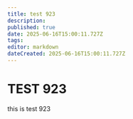 ```yaml
---
title: test 923
description: 
published: true
date: 2025-06-16T15:00:11.727Z
tags: 
editor: markdown
dateCreated: 2025-06-16T15:00:11.727Z
---
```


# TEST 923
this is test 923
